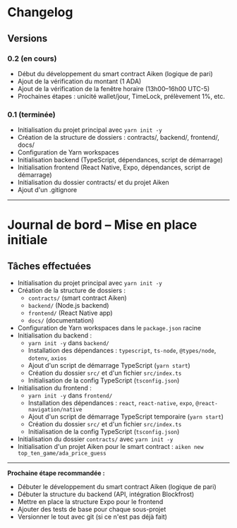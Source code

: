 # Changelog

## Versions

### 0.2 (en cours)

- Début du développement du smart contract Aiken (logique de pari)
- Ajout de la vérification du montant (1 ADA)
- Ajout de la vérification de la fenêtre horaire (13h00–16h00 UTC-5)
- Prochaines étapes : unicité wallet/jour, TimeLock, prélèvement 1%, etc.

### 0.1 (terminée)

- Initialisation du projet principal avec `yarn init -y`
- Création de la structure de dossiers : contracts/, backend/, frontend/, docs/
- Configuration de Yarn workspaces
- Initialisation backend (TypeScript, dépendances, script de démarrage)
- Initialisation frontend (React Native, Expo, dépendances, script de démarrage)
- Initialisation du dossier contracts/ et du projet Aiken
- Ajout d'un .gitignore

---

# Journal de bord – Mise en place initiale

## Tâches effectuées

- Initialisation du projet principal avec `yarn init -y`
- Création de la structure de dossiers :
  - `contracts/` (smart contract Aiken)
  - `backend/` (Node.js backend)
  - `frontend/` (React Native app)
  - `docs/` (documentation)
- Configuration de Yarn workspaces dans le `package.json` racine
- Initialisation du backend :
  - `yarn init -y` dans `backend/`
  - Installation des dépendances : `typescript`, `ts-node`, `@types/node`, `dotenv`, `axios`
  - Ajout d'un script de démarrage TypeScript (`yarn start`)
  - Création du dossier `src/` et d'un fichier `src/index.ts`
  - Initialisation de la config TypeScript (`tsconfig.json`)
- Initialisation du frontend :
  - `yarn init -y` dans `frontend/`
  - Installation des dépendances : `react`, `react-native`, `expo`, `@react-navigation/native`
  - Ajout d'un script de démarrage TypeScript temporaire (`yarn start`)
  - Création du dossier `src/` et d'un fichier `src/index.ts`
  - Initialisation de la config TypeScript (`tsconfig.json`)
- Initialisation du dossier `contracts/` avec `yarn init -y`
- Initialisation d'un projet Aiken pour le smart contract : `aiken new top_ten_game/ada_price_guess`

---

**Prochaine étape recommandée :**

- Débuter le développement du smart contract Aiken (logique de pari)
- Débuter la structure du backend (API, intégration Blockfrost)
- Mettre en place la structure Expo pour le frontend
- Ajouter des tests de base pour chaque sous-projet
- Versionner le tout avec git (si ce n'est pas déjà fait)
